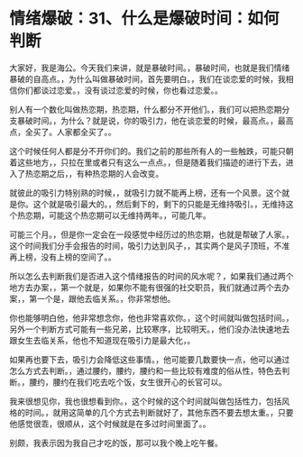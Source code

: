 # 情绪爆破：31、什么是爆破时间：如何判断

大家好，我是海公。今天我们来讲，就是暴破时间。，暴破时间，也就是我们情绪暴破的自高点。，为什么叫做暴破时间，首先要明白。，我们在谈恋爱的时候，我相信你们都谈过恋爱。，没有谈过恋爱的时候，你也看过恋爱。。

别人有一个数化叫做热恋期，热恋期，什么都分不开他们。，我们可以把热恋期分支暴破时间。，为什么？就是说，你的吸引力，他在谈恋爱的时候，最高点。，最高点，全买了。人家都全买了。。

这个时候任何人都是分不开你们的。我们之前的那些所有人的一些触跌，可能只朝着这些地方，，只拉在里或者只有这么一点点。，但是随着我们描迹的进行下去，进入了热恋期之后，，有种热恋期的人会改变。

就彼此的吸引力特别熟的时候，，就吸引力就不能再上榜，还有一个风景。这个就是你。这个就是吸引最大的。，然后剩下的，剩下的只能是无维持吸引。，无维持这个热恋期，可能这个热恋期可以无维持两年。，可能几年。

可能三个月。，但是你一定会在一段感觉中经历过的热恋期，也就是帮破了人家。，这个时间我们分手会报告的时间，吸引力达到风子，，其实两个是风子顶班，不准再上榜，没有上榜的空间了。。

所以怎么去判断我们是否进入这个情绪报告的时间的风水呢？，如果我们通过两个地方去办案，，第一个就是，如果你不能有很强的社交职员，我们就通过两个去办案，，第一个是，跟他去临关系。，你非常想他。

你也能够明白他，他非常想念你，他也非常喜欢你。，这个时间就叫做包括时间。，另外一个判断方式可能有一些兄弟，比较寒序，比较明天。，他们没办法快速地去跟女生去临关系，他也不知道现在吸引力是最大化，。

如果再也要下去，吸引力会降低这些事情。，他可能要几数要快一点，他可以通过怎么方式去判断。，通过腰约，腰约，腰约和一些比较有难度的俗从性，特色去判断。，腰约，腰约在我们吃去吃个饭，女生很开心的长官可以。

我来很想见你，我也很想看到你。，这个时候的这个时间就叫做包括性力，包括风格的时间。，就用这简单的几个方式去判断就好了，其他东西不要去想太重。，只要他感觉很乖，很顺从，这个时候就是在多过时间里面了。。

别颇，我表示因为我自己才吃的饭，那可以我个晚上吃午餐。
